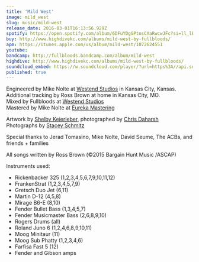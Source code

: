 ```yaml
---
title: 'Mild West'
image: mild_west
slug: music/mild-west
release_date: 2016-03-01T16:13:56.929Z
spotify: https://open.spotify.com/album/6DFuYDgGPtosCXaRwcwJFc?si=ll_lBk18RVyAhpnalhzybg
buy: http://www.highdivekc.com/albums/mild-west-by-fullbloods/
apm: https://itunes.apple.com/us/album/mild-west/1072624551
youtube:
bandcamp: http://fullbloods.bandcamp.com/album/mild-west
highdive: http://www.highdivekc.com/albums/mild-west-by-fullbloods/
soundcloud_embed: https://w.soundcloud.com/player/?url=https%3A//api.soundcloud.com/playlists/86662207&amp;amp;color=ff5500&amp;amp;auto_play=false&amp;amp;hide_related=false&amp;amp;show_comments=true&amp;amp;show_user=true&amp;amp;show_reposts=false
published: true
---
```


Engineered by Mike Nolte at [Westend Studios](http://westendstudio.com) in Kansas City, Kansas.  
Additional tracking by Ross Brown at home in Kansas City, MO.  
Mixed by Fullbloods at [Westend Studios](http://westendstudio.com)  
Mastered by Mike Nolte at [Eureka Mastering](http://eurekamastering.com)

Artwork by [Shelby Keierleber](http://shelbykeierleber.com), photographed by [Chris Daharsh](https://www.chrisdaharsh.com)  
Photographs by [Stacey Schmitz](http://www.staceyschmitz.com)

Special thanks to Jerad Tomasino, Mike Nolte, David Seume, The ACBs, and friends + families

All songs written by Ross Brown (&copy;2015 Bargain Hunt Music /ASCAP)

Instruments used:

- Rickenbacker 325 (1,2,3,4,5,6,7,9,10,11,12)</li>
- FrankenStrat (1,2,3,4,5,7,9)</li>
- Gretsch Duo Jet (6,11)</li>
- Martin D-12 (4,5,8)</li>
- Mirage B6-E (8,10)</li>
- Fender Bullet Bass (1,3,4,5,7)</li>
- Fender Musicmaster Bass (2,6,8,9,10)</li>
- Rogers Drums (all)</li>
- Roland Juno 6 (1,2,4,6,8,9,10,11)</li>
- Moog Minitaur (11)</li>
- Moog Sub Phatty (1,2,3,4,6)</li>
- Farfisa Fast 5 (12)</li>
- Fender and Gibson amps</li>

